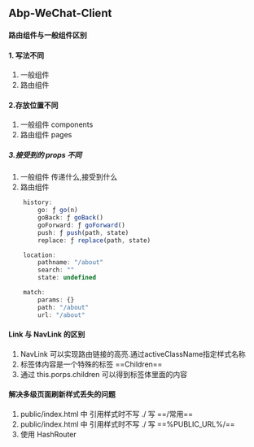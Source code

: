 ## Abp-WeChat-Client

#### 路由组件与一般组件区别

#### 1. 写法不同

1. 一般组件 <Demo/>
2. 路由组件 <Route path='/demo' component={Demo}>

#### 2.存放位置不同

1. 一般组件 components
2. 路由组件 pages

##### 3.接受到的 props 不同

1. 一般组件 传递什么,接受到什么
2. 路由组件

```javascript
    history:
        go: ƒ go(n)
        goBack: ƒ goBack()
        goForward: ƒ goForward()
        push: ƒ push(path, state)
        replace: ƒ replace(path, state)

    location:
        pathname: "/about"
        search: ""
        state: undefined

    match:
        params: {}
        path: "/about"
        url: "/about"
```

#### Link 与 NavLink 的区别

1. NavLink 可以实现路由链接的高亮.通过activeClassName指定样式名称
2. 标签体内容是一个特殊的标签 ==Children==
3. 通过 this.porps.children 可以得到标签体里面的内容



#### 解决多级页面刷新样式丢失的问题

1. public/index.html 中 引用样式时不写 ./ 写 ==/常用==
2. public/index.html 中 引用样式时不写 ./ 写 ==%PUBLIC_URL%/==
3. 使用 HashRouter

